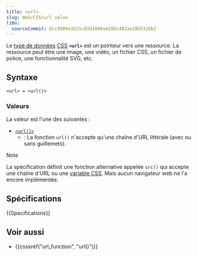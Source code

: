 ```yaml
---
title: <url>
slug: Web/CSS/url_value
l10n:
  sourceCommit: 0cc9980e3b21c83d1800a428bc402ae1865326b2
---
```


Le [type de données](/fr/docs/Web/CSS/CSS_values_and_units/CSS_data_types) [CSS](/fr/docs/Web/CSS) **`<url>`** est un pointeur vers une ressource. La ressource peut être une image, une vidéo, un fichier CSS, un fichier de police, une fonctionnalité SVG, etc.

## Syntaxe

```plain
<url> = <url()>
```

### Valeurs

La valeur est l'une des suivantes&nbsp;:

- [`<url()>`](/fr/docs/Web/CSS/url_function)
  - : La fonction `url()` n'accepte qu'une chaîne d'URL littérale (avec ou sans guillemets).

> [!NOTE]
> La spécification définit une fonction alternative appelée `src()` qui accepte une chaîne d'URL ou une [variable CSS](/fr/docs/Web/CSS/var). Mais aucun navigateur web ne l'a encore implémentée.

## Spécifications

{{Specifications}}

## Voir aussi

- {{cssxref("url_function", "url()")}}
